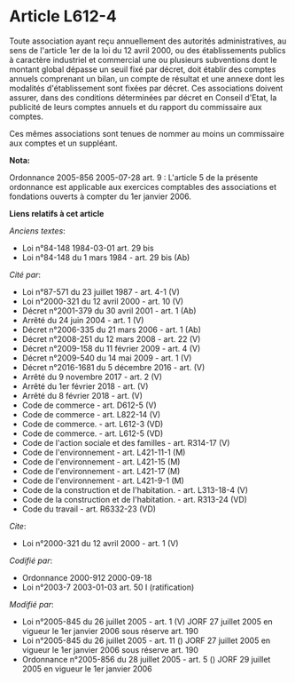 # Article L612-4

Toute association ayant reçu annuellement des autorités administratives, au sens de l'article 1er de la loi du 12 avril 2000,
ou des établissements publics à caractère industriel et commercial une ou plusieurs subventions dont le montant global
dépasse un seuil fixé par décret, doit établir des comptes annuels comprenant un bilan, un compte de résultat et une annexe
dont les modalités d'établissement sont fixées par décret. Ces associations doivent assurer, dans des conditions déterminées
par décret en Conseil d'Etat, la publicité de leurs comptes annuels et du rapport du commissaire aux comptes. 

Ces mêmes associations sont tenues de nommer au moins un commissaire aux comptes et un suppléant.

**Nota:**

Ordonnance 2005-856 2005-07-28 art. 9 : L'article 5 de la présente ordonnance est applicable aux exercices comptables des
associations et fondations ouverts à compter du 1er janvier 2006.

**Liens relatifs à cet article**

_Anciens textes_:

  - Loi n°84-148 1984-03-01 art. 29 bis
  - Loi n°84-148 du 1 mars 1984 - art. 29 bis (Ab)

_Cité par_:

  - Loi n°87-571 du 23 juillet 1987 - art. 4-1 (V)
  - Loi n°2000-321 du 12 avril 2000 - art. 10 (V)
  - Décret n°2001-379 du 30 avril 2001 - art. 1 (Ab)
  - Arrêté du 24 juin 2004 - art. 1 (V)
  - Décret n°2006-335 du 21 mars 2006 - art. 1 (Ab)
  - Décret n°2008-251 du 12 mars 2008 - art. 22 (V)
  - Décret n°2009-158 du 11 février 2009 - art. 4 (V)
  - Décret n°2009-540 du 14 mai 2009 - art. 1 (V)
  - Décret n°2016-1681 du 5 décembre 2016 - art. (V)
  - Arrêté du 9 novembre 2017 - art. 2 (V)
  - Arrêté du 1er février 2018 - art. (V)
  - Arrêté du 8 février 2018 - art. (V)
  - Code de commerce - art. D612-5 (V)
  - Code de commerce - art. L822-14 (V)
  - Code de commerce. - art. L612-3 (VD)
  - Code de commerce. - art. L612-5 (VD)
  - Code de l'action sociale et des familles - art. R314-17 (V)
  - Code de l'environnement - art. L421-11-1 (M)
  - Code de l'environnement - art. L421-15 (M)
  - Code de l'environnement - art. L421-17 (M)
  - Code de l'environnement - art. L421-9-1 (M)
  - Code de la construction et de l'habitation. - art. L313-18-4 (V)
  - Code de la construction et de l'habitation. - art. R313-24 (VD)
  - Code du travail - art. R6332-23 (VD)

_Cite_:

  - Loi n°2000-321 du 12 avril 2000 - art. 1 (V)

_Codifié par_:

  - Ordonnance 2000-912 2000-09-18
  - Loi n°2003-7 2003-01-03 art. 50 I (ratification)

_Modifié par_:

  - Loi n°2005-845 du 26 juillet 2005 - art. 1 (V) JORF 27 juillet 2005 en vigueur le 1er janvier 2006 sous réserve art. 190
  - Loi n°2005-845 du 26 juillet 2005 - art. 11 () JORF 27 juillet 2005 en vigueur le 1er janvier 2006 sous réserve art. 190
  - Ordonnance n°2005-856 du 28 juillet 2005 - art. 5 () JORF 29 juillet 2005 en vigueur le 1er janvier 2006
